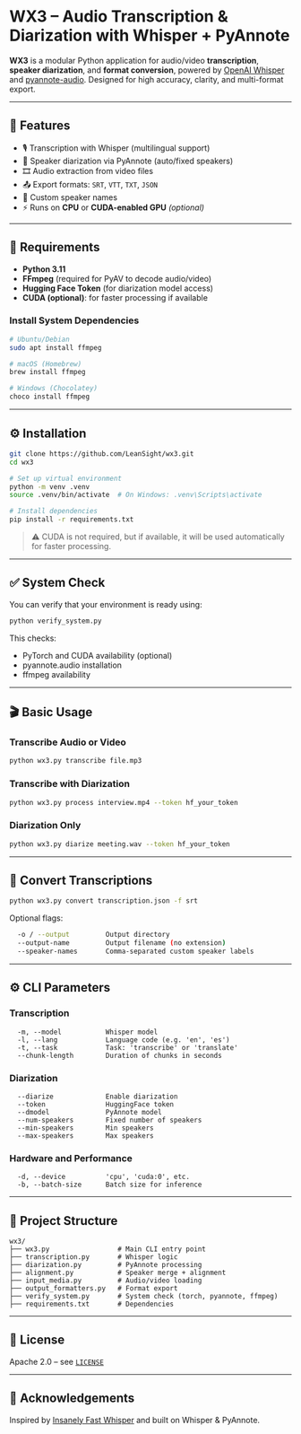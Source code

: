 # WX3 – Audio Transcription & Diarization with Whisper + PyAnnote

**WX3** is a modular Python application for audio/video **transcription**, **speaker diarization**, and **format conversion**, powered by [OpenAI Whisper](https://github.com/openai/whisper) and [pyannote-audio](https://github.com/pyannote/pyannote-audio). Designed for high accuracy, clarity, and multi-format export.

---

## 🚀 Features

- 🎙️ Transcription with Whisper (multilingual support)
- 🧠 Speaker diarization via PyAnnote (auto/fixed speakers)
- 🎞️ Audio extraction from video files
- 📤 Export formats: `SRT`, `VTT`, `TXT`, `JSON`
- 👤 Custom speaker names
- ⚡ Runs on **CPU** or **CUDA-enabled GPU** *(optional)*

---

## 🔧 Requirements

- **Python 3.11**
- **FFmpeg** (required for PyAV to decode audio/video)
- **Hugging Face Token** (for diarization model access)
- **CUDA (optional)**: for faster processing if available

### Install System Dependencies

```bash
# Ubuntu/Debian
sudo apt install ffmpeg

# macOS (Homebrew)
brew install ffmpeg

# Windows (Chocolatey)
choco install ffmpeg
```

---

## ⚙️ Installation

```bash
git clone https://github.com/LeanSight/wx3.git
cd wx3

# Set up virtual environment
python -m venv .venv
source .venv/bin/activate  # On Windows: .venv\Scripts\activate

# Install dependencies
pip install -r requirements.txt
```

> ⚠️ CUDA is not required, but if available, it will be used automatically for faster processing.

---

## ✅ System Check

You can verify that your environment is ready using:

```bash
python verify_system.py
```

This checks:
- PyTorch and CUDA availability (optional)
- pyannote.audio installation
- ffmpeg availability

---

## 🎬 Basic Usage

### Transcribe Audio or Video

```bash
python wx3.py transcribe file.mp3
```

### Transcribe with Diarization

```bash
python wx3.py process interview.mp4 --token hf_your_token
```

### Diarization Only

```bash
python wx3.py diarize meeting.wav --token hf_your_token
```

---

## 🔄 Convert Transcriptions

```bash
python wx3.py convert transcription.json -f srt
```

Optional flags:

```bash
  -o / --output         Output directory
  --output-name         Output filename (no extension)
  --speaker-names       Comma-separated custom speaker labels
```

---

## ⚙️ CLI Parameters

### Transcription

```
  -m, --model           Whisper model
  -l, --lang            Language code (e.g. 'en', 'es')
  -t, --task            Task: 'transcribe' or 'translate'
  --chunk-length        Duration of chunks in seconds
```

### Diarization

```
  --diarize             Enable diarization
  --token               HuggingFace token
  --dmodel              PyAnnote model
  --num-speakers        Fixed number of speakers
  --min-speakers        Min speakers
  --max-speakers        Max speakers
```

### Hardware and Performance

```
  -d, --device          'cpu', 'cuda:0', etc.
  -b, --batch-size      Batch size for inference
```

---

## 📁 Project Structure

```
wx3/
├── wx3.py                 # Main CLI entry point
├── transcription.py       # Whisper logic
├── diarization.py         # PyAnnote processing
├── alignment.py           # Speaker merge + alignment
├── input_media.py         # Audio/video loading
├── output_formatters.py   # Format export
├── verify_system.py       # System check (torch, pyannote, ffmpeg)
├── requirements.txt       # Dependencies
```

---

## 📄 License

Apache 2.0 – see [`LICENSE`](./LICENSE)

---

## 🙏 Acknowledgements

Inspired by [Insanely Fast Whisper](https://github.com/Vaibhavs10/insanely-fast-whisper) and built on Whisper & PyAnnote.
